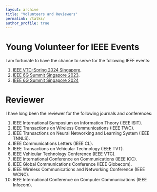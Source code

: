 ```yaml
---
layout: archive
title: "Volunteers and Reviewers"
permalink: /talks/
author_profile: true
---
```


Young Volunteer for IEEE Events
======
I am fortunate to have the chance to serve for the following IEEE events:
1. [IEEE VTC-Spring 2024 Singapore](https://events.vtsociety.org/vtc2024-spring/).
2. [IEEE 6G Summit Singapore 2023](https://sg6gws2023.ieee-sg6gws.org/).
3. [IEEE 6G Summit Singapore 2024](https://sg6gws2024.ieee-sg6gws.org/)

Reviewer
======
I have long been the reviewer for the following journals and conferences:
1. IEEE International Symposium on Information Theory (IEEE ISIT).
2. IEEE Transactions on Wireless Communications (IEEE TWC).
3. IEEE Transactions on Neural Networking and Learning System (IEEE TNNLS).
4. IEEE Communications Letters (IEEE CL).
5. IEEE Transactions on Vehicular Technology (IEEE TVT).
6. IEEE Vehicular Technology Conference (IEEE VTC).
7. IEEE International Conference on Communications (IEEE ICC).
8. IEEE Global Communications Conference (IEEE Globecom).
9. IEEE Wireless Communications and Networking Conference (IEEE WCNC).
10. IEEE International Conference on Computer Communications (IEEE Infocom).

  



